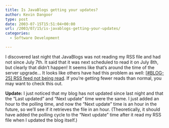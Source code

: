 ```yaml
---
title: Is JavaBlogs getting your updates?
author: Kevin Dangoor
type: post
date: 2003-07-15T15:51:04+00:00
url: /2003/07/15/is-javablogs-getting-your-updates/
categories:
  - Software Development

---
```

I discovered last night that JavaBlogs was not reading my RSS file and had not since July 7th. It said that it was next scheduled to read it on July 8th, but clearly that didn&#8217;t happen! It seems like that&#8217;s around the time of the server upgrade&#8230; It looks like others have had this problem as well: [[#BLOG-25] RSS feed not being read][1]. If you&#8217;re getting fewer reads than normal, you may want to check this out.
  
**Update:** I just noticed that my blog has not updated since last night and that the &#8220;Last updated&#8221; and &#8220;Next update&#8221; time were the same. I just added an hour to the polling time, and now the &#8220;Next update&#8221; time is an hour in the future, so we&#8217;ll see if it retrieves the file in an hour. (Theoretically, it should have added the polling cycle to the &#8220;Next update&#8221; time after it read my RSS file when I updated the blog itself.)

 [1]: http://jira.atlassian.com/secure/ViewIssue.jspa?key=BLOG-25 "[#BLOG-25] RSS feed not being read - Atlassian JIRA"